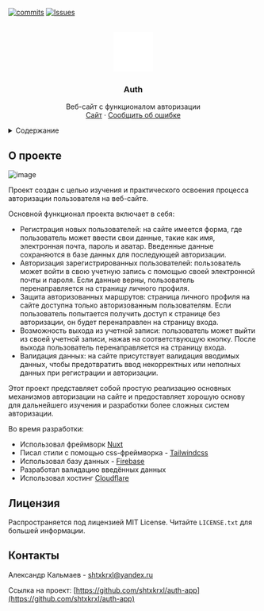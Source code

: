 <!-- PROJECT SHIELDS -->
<!--
*** I'm using markdown "reference style" links for readability.
*** Reference links are enclosed in brackets [ ] instead of parentheses ( ).
*** See the bottom of this document for the declaration of the reference variables
*** for contributors-url, forks-url, etc. This is an optional, concise syntax you may use.
*** https://www.markdownguide.org/basic-syntax/#reference-style-links
-->
[![commits][commits-shield]][commits-url]
[![Issues][issues-shield]][issues-url]

<!-- PROJECT LOGO -->
<br />
<div align="center">
  <a href="https://github.com/shtxkrxl/auth-app">
    <img src="public/icon.svg" alt="Logo" width="80" height="80">
  </a>

<h3 align="center">Auth</h3>

  <p align="center">
    Веб-сайт с функционалом авторизации
    <br />
    <a href="https://auth-app.pages.dev">Сайт</a>
    ·
    <a href="https://github.com/shtxkrxl/auth-app/issues">Сообщить об ошибке</a>
  </p>
</div>

<!-- TABLE OF CONTENTS -->
<details>
  <summary>Содержание</summary>
  <ol>
    <li>
      <a href="#о-проекте">О проекте</a>
    </li>
    <li><a href="#лицензия">Лицензия</a></li>
    <li><a href="#контакты">Контакты</a></li>
  </ol>
</details>

<!-- ABOUT THE PROJECT -->
## О проекте

![image](https://github.com/shtxkrxl/auth-app/assets/68380962/5affbc87-5cd9-4682-826e-a39cd33416dc)

Проект создан с целью изучения и практического освоения процесса авторизации пользователя на веб-сайте. 

Основной функционал проекта включает в себя:
* Регистрация новых пользователей: на сайте имеется форма, где пользователь может ввести свои данные, такие как имя, электронная почта, пароль и аватар. Введенные данные сохраняются в базе данных для последующей авторизации.
* Авторизация зарегистрированных пользователей: пользователь может войти в свою учетную запись с помощью своей электронной почты и пароля. Если данные верны, пользователь перенаправляется на страницу личного профиля.
* Защита авторизованных маршрутов: страница личного профиля на сайте доступна только авторизованным пользователям. Если пользователь попытается получить доступ к странице без авторизации, он будет перенаправлен на страницу входа.
* Возможность выхода из учетной записи: пользователь может выйти из своей учетной записи, нажав на соответствующую кнопку. После выхода пользователь перенаправляется на страницу входа.
* Валидация данных: на сайте присутствует валидация вводимых данных, чтобы предотвратить ввод некорректных или неполных данных при регистрации и авторизации.

Этот проект представляет собой простую реализацию основных механизмов авторизации на сайте и предоставляет хорошую основу для дальнейшего изучения и разработки более сложных систем авторизации.

Во время разработки:
* Использовал фреймворк [Nuxt](https://nuxt.com/)
* Писал стили с помощью css-фреймворка - [Tailwindcss](https://tailwindcss.com/)
* Использовал базу данных - [Firebase](https://firebase.google.com/)
* Разработал валидацию введённых данных
* Использовал хостинг [Cloudflare](https://www.cloudflare.com/)

<!-- LICENSE -->
## Лицензия

Распространяется под лицензией MIT License. Читайте `LICENSE.txt` для большей информации.

<!-- CONTACT -->
## Контакты

Александр Кальмаев - <a href="mailto:shtxkrxl@yandex.ru" target="_blank">shtxkrxl@yandex.ru</a>

Ссылка на проект: [https://github.com/shtxkrxl/auth-app](https://github.com/shtxkrxl/auth-app)

<!-- MARKDOWN LINKS & IMAGES -->
<!-- https://www.markdownguide.org/basic-syntax/#reference-style-links -->
[commits-shield]: https://img.shields.io/github/commit-activity/t/shtxkrxl/auth-app.svg?style=for-the-badge
[commits-url]: https://github.com/shtxkrxl/auth-app/graphs/commit-activity
[issues-shield]: https://img.shields.io/github/issues/shtxkrxl/auth-app.svg?style=for-the-badge
[issues-url]: https://github.com/shtxkrxl/auth-app/issues
[license-shield]: https://img.shields.io/github/license/shtxkrxl/auth-app.svg?style=for-the-badge
[license-url]: https://github.com/shtxkrxl/auth-app/blob/master/LICENSE
